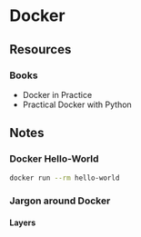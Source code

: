 # Docker

## Resources

### Books

- Docker in Practice
- Practical Docker with Python

## Notes

### Docker Hello-World

```bash
docker run --rm hello-world
```

### Jargon around Docker

#### Layers

